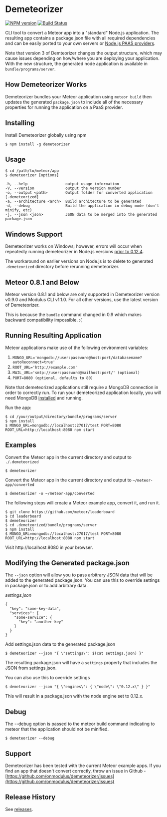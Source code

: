 Demeteorizer
============

[![NPM version](https://badge.fury.io/js/demeteorizer.svg)](http://badge.fury.io/js/demeteorizer) [![Build Status](https://travis-ci.org/onmodulus/demeteorizer.svg?branch=master)](https://travis-ci.org/onmodulus/demeteorizer)

CLI tool to convert a Meteor app into a "standard" Node.js application. The
resulting app contains a package.json file with all required dependencies and
can be easily ported to your own servers or
[Node.js PAAS providers](https://github.com/joyent/node/wiki/Node-Hosting).

Note that version 3 of Demteorizer changes the output structure, which may cause
issues depending on how/where you are deploying your application. With the new
structure, the generated node application is available in
`bundle/programs/server`.

## How Demeteorizer Works

Demeteorizer bundles your Meteor application using `meteor build` then updates
the generated `package.json` to include all of the necessary properties for
running the application on a PaaS provider.

## Installing

Install Demeteorizer globally using npm

    $ npm install -g demeteorizer

## Usage

    $ cd /path/to/meteor/app
    $ demeteorizer [options]

    -h, --help                 output usage information
    -V, --version              output the version number
    -o, --output <path>        Output folder for converted application [.demeteorized]
    -a, --architecture <arch>  Build architecture to be generated
    -d, --debug                Build the application in debug mode (don't minify, etc)
    -j, --json <json>          JSON data to be merged into the generated package.json

## Windows Support

Demeteorizer works on Windows; however, errors will occur when repeatedly
running demeteorizer in Node.js versions
[prior to 0.12.4](https://github.com/joyent/node/issues/3006).

The workaround on earlier versions on Node.js is to delete to generated
`.demeteorized` directory before rerunning demeteorizer.

## Meteor 0.8.1 and Below

Meteor version 0.8.1 and below are only supported in Demeteorizer version
v0.9.0 and Modulus CLI v1.1.0. For all other versions, use the latest version
of Demeteorizer.

This is because the `bundle` command changed in 0.9 which makes backward
compatibility impossible. :(

## Running Resulting Application

Meteor applications make use of the following environment variables:

1. `MONGO_URL='mongodb://user:password@host:port/databasename?autoReconnect=true'`
1. `ROOT_URL='http://example.com'`
1. `MAIL_URL='smtp://user:password@mailhost:port/' (optional)`
1. `PORT=8080 (optional, defaults to 80)`

Note that demeteorized applications still require a MongoDB connection in order
to correctly run. To run your demeteorized application locally, you will need
MongoDB [installed](http://docs.mongodb.org/manual/installation/) and running.

Run the app:

    $ cd /your/output/directory/bundle/programs/server
    $ npm install
    $ MONGO_URL=mongodb://localhost:27017/test PORT=8080 ROOT_URL=http://localhost:8080 npm start

## Examples

Convert the Meteor app in the current directory and output to `./.demeteorized`

    $ demeteorizer

Convert the Meteor app in the current directory and output to
`~/meteor-app/converted`

    $ demeteorizer -o ~/meteor-app/converted

The following steps will create a Meteor example app, convert it, and run it.

    $ git clone https://github.com/meteor/leaderboard
    $ cd leaderboard
    $ demeteorizer
    $ cd .demeteorized/bundle/programs/server
    $ npm install
    $ MONGO_URL=mongodb://localhost:27017/test PORT=8080 ROOT_URL=http://localhost:8080 npm start

Visit http://localhost:8080 in your browser.

## Modifying the Generated package.json

The `--json` option will allow you to pass arbitrary JSON data that will be
added to the generated package.json. You can use this to override settings in
package.json or to add arbitrary data.

_settings.json_

    {
      "key": "some-key-data",
      "services": {
        "some-service": {
          "key": "another-key"
        }
      }
    }

Add settings.json data to the generated package.json

    $ demeteorizer --json "{ \"settings\": $(cat settings.json) }"

The resulting package.json will have a `settings` property that includes the
JSON from settings.json.

You can also use this to override settings

    $ demeteorizer --json "{ \"engines\": { \"node\": \"0.12.x\" } }"

This will result in a package.json with the node engine set to 0.12.x.

## Debug

The --debug option is passed to the meteor build command indicating to meteor
that the application should not be minified.

    $ demeteorizer --debug

## Support

Demeteorizer has been tested with the current Meteor example apps. If you find
an app that doesn't convert correctly, throw an issue in Github -
[https://github.com/onmodulus/demeteorizer/issues](https://github.com/onmodulus/demeteorizer/issues)

## Release History

See [releases](https://github.com/onmodulus/demeteorizer/releases).
